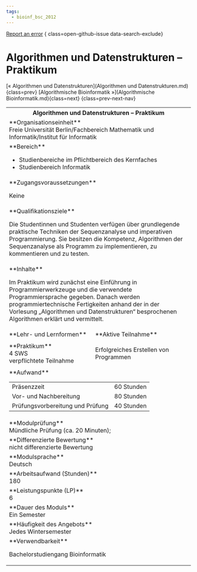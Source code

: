 ```yaml
---
tags:
  - bioinf_bsc_2012
---
```

[Report an error](https://github.com/SGSSGene/FUB-SUP/issues/new?title=Error%20in%20%22Algorithmen%20und%20Datenstrukturen%20%E2%80%93%20Praktikum%22&body=There%20seems%20to%20be%20an%20error%20in%20module%20%22Algorithmen%20und%20Datenstrukturen%20%E2%80%93%20Praktikum%22%2E%0A%0A%3CDescribe%20here%20a%20slightly%20more%20detailed%20description%20of%20what%20is%20wrong%3E&labels=bug)
{ class=open-github-issue data-search-exclude}

# Algorithmen und Datenstrukturen – Praktikum

[« Algorithmen und Datenstrukturen](Algorithmen und Datenstrukturen.md){class=prev}
[Algorithmische Bioinformatik »](Algorithmische Bioinformatik.md){class=next}
{class=prev-next-nav}

<table markdown id="moduledesc">
<tr markdown class="moduledesc_head"><th colspan="2">Algorithmen und Datenstrukturen – Praktikum </th></tr>
<tr markdown><td colspan="2">**Organisationseinheit**   <br>Freie Universität Berlin/Fachbereich Mathematik und Informatik/Institut für Informatik</td></tr>

<tr markdown><td colspan="2">**Bereich**<br>


- Studienbereiche im Pflichtbereich des Kernfaches
- Studienbereich Informatik

</td></tr>

<tr markdown><td colspan="2">**Zugangsvoraussetzungen** <br>

Keine


</td></tr>
<tr markdown><td colspan="2">**Qualifikationsziele**    <br>

Die Studentinnen und Studenten verfügen über grundlegende praktische
Techniken der Sequenzanalyse und imperativen Programmierung. Sie besitzen
die Kompetenz, Algorithmen der Sequenzanalyse als Programm zu
implementieren, zu kommentieren und zu testen.


</td></tr>
<tr markdown><td colspan="2">**Inhalte**                <br>

Im Praktikum wird zunächst eine Einführung in Programmierwerkzeuge und die
verwendete Programmiersprache gegeben. Danach werden programmiertechnische
Fertigkeiten anhand der in der Vorlesung „Algorithmen und Datenstrukturen“
besprochenen Algorithmen erklärt und vermittelt.


</td></tr>

<tr markdown><td>**Lehr- und Lernformen**</td><td>**Aktive Teilnahme**</td></tr>
<tr markdown><td> **Praktikum** <br>4 SWS <br> verpflichtete Teilnahme</td><td>

Erfolgreiches Erstellen von Programmen
</td></tr>
<tr markdown><td colspan="2">**Aufwand**                <br>
<table class="aufwand_table">
<tr><td>Präsenzzeit</td><td>60 Stunden</td></tr>
<tr><td>Vor- und Nachbereitung</td><td>80 Stunden</td></tr>
<tr><td>Prüfungsvorbereitung und Prüfung</td><td>40 Stunden</td></tr>
</table>

</td></tr>
<tr markdown><td colspan="2">**Modulprüfung**             <br>Mündliche Prüfung (ca. 20 Minuten);


</td></tr>
<tr markdown><td colspan="2">**Differenzierte Bewertung** <br>nicht differenzierte Bewertung

</td></tr>
<tr markdown><td colspan="2">**Modulsprache**             <br>Deutsch</td></tr>
<tr markdown><td colspan="2">**Arbeitsaufwand (Stunden)** <br>180</td></tr>
<tr markdown><td colspan="2">**Leistungspunkte (LP)**     <br>6</td></tr>
<tr markdown><td colspan="2">**Dauer des Moduls**         <br>Ein Semester</td></tr>
<tr markdown><td colspan="2">**Häufigkeit des Angebots**  <br>Jedes Wintersemester</td></tr>
<tr markdown><td colspan="2">**Verwendbarkeit**           <br>

Bachelorstudiengang Bioinformatik


</td></tr>


</table>
